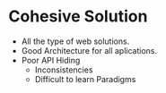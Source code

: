 # Cohesive Solution

- All the type of web solutions.
- Good Architecture for all aplications.
- Poor API Hiding
	- Inconsistencies
	- Difficult to learn Paradigms